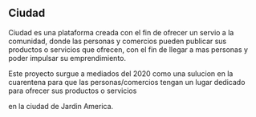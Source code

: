 ## Ciudad

Ciudad es una plataforma creada con el fin de ofrecer un servio a la comunidad, donde las personas y comercios pueden publicar sus productos o servicios que ofrecen,
con el fin de llegar a mas personas y poder impulsar su emprendimiento.

Este proyecto surgue a mediados del 2020 como una sulucion en la cuarentena para que las personas/comercios tengan un lugar dedicado para ofrecer sus productos o servicios

en la ciudad de Jardin America.
